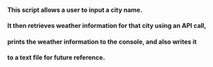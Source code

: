 #### This script allows a user to input a city name.
#### It then retrieves weather information for that city using an API call, 
#### prints the weather information to the console, and also writes it 
#### to a text file for future reference.
